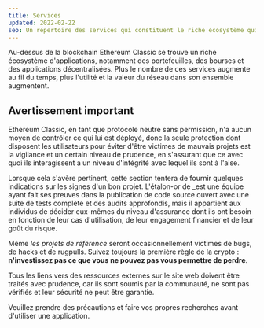 ```yaml
---
title: Services
updated: 2022-02-22
seo: Un répertoire des services qui constituent le riche écosystème qui se trouve au-dessus d'Ethereum Classic, y compris les portefeuilles, les échanges et les applications décentralisées.
---
```


Au-dessus de la blockchain Ethereum Classic se trouve un riche écosystème d'applications, notamment des portefeuilles, des bourses et des applications décentralisées. Plus le nombre de ces services augmente au fil du temps, plus l'utilité et la valeur du réseau dans son ensemble augmentent.

## Avertissement important

Ethereum Classic, en tant que protocole neutre sans permission, n'a aucun moyen de contrôler ce qui lui est déployé, donc la seule protection dont disposent les utilisateurs pour éviter d'être victimes de mauvais projets est la vigilance et un certain niveau de prudence, en s'assurant que ce avec quoi ils interagissent a un niveau d'intégrité avec lequel ils sont à l'aise.

Lorsque cela s'avère pertinent, cette section tentera de fournir quelques indications sur les signes d'un bon projet.  L'étalon-or de _est une équipe ayant fait ses preuves dans la publication de code source ouvert avec une suite de tests complète et des audits approfondis, mais il appartient aux individus de décider eux-mêmes du niveau d'assurance dont ils ont besoin en fonction de leur cas d'utilisation, de leur engagement financier et de leur goût du risque.

Même _les projets de référence_ seront occasionnellement victimes de bugs, de hacks et de rugpulls. Suivez toujours la première règle de la crypto : **n'investissez pas ce que vous ne pouvez pas vous permettre de perdre**.

Tous les liens vers des ressources externes sur le site web doivent être traités avec prudence, car ils sont soumis par la communauté, ne sont pas vérifiés et leur sécurité ne peut être garantie.

Veuillez prendre des précautions et faire vos propres recherches avant d'utiliser une application.
